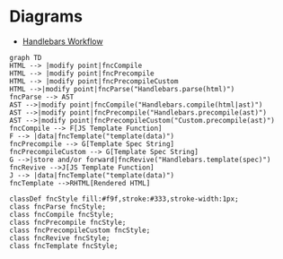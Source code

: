 # Diagrams

- [Handlebars Workflow](https://mermaidjs.github.io/mermaid-live-editor/#/edit/eyJjb2RlIjoiZ3JhcGggVERcbkhUTUwgLS0-IHxtb2RpZnkgcG9pbnR8Zm5jQ29tcGlsZVxuSFRNTCAtLT4gfG1vZGlmeSBwb2ludHxmbmNQcmVjb21waWxlXG5IVE1MIC0tPiB8bW9kaWZ5IHBvaW50fGZuY1ByZWNvbXBpbGVDdXN0b21cbkhUTUwgLS0-fG1vZGlmeSBwb2ludHxmbmNQYXJzZShcIkhhbmRsZWJhcnMucGFyc2UoaHRtbClcIilcbmZuY1BhcnNlIC0tPiBBU1RcbkFTVCAtLT58bW9kaWZ5IHBvaW50fGZuY0NvbXBpbGUoXCJIYW5kbGViYXJzLmNvbXBpbGUoaHRtbHxhc3QpXCIpXG5BU1QgLS0-fG1vZGlmeSBwb2ludHxmbmNQcmVjb21waWxlKFwiSGFuZGxlYmFycy5wcmVjb21waWxlKGFzdClcIilcbkFTVCAtLT58bW9kaWZ5IHBvaW50fGZuY1ByZWNvbXBpbGVDdXN0b20oXCJDdXN0b20ucHJlY29tcGlsZShhc3QpXCIpXG5mbmNDb21waWxlIC0tPiBGW0pTIFRlbXBsYXRlIEZ1bmN0aW9uXVxuRiAtLT4gfGRhdGF8Zm5jVGVtcGxhdGUoXCJ0ZW1wbGF0ZShkYXRhKVwiKVxuZm5jUHJlY29tcGlsZSAtLT4gR1tUZW1wbGF0ZSBTcGVjIFN0cmluZ11cbmZuY1ByZWNvbXBpbGVDdXN0b20gLS0-IEdbVGVtcGxhdGUgU3BlYyBTdHJpbmddXG5HIC0tPnxzdG9yZSBhbmQvb3IgZm9yd2FyZHxmbmNSZXZpdmUoXCJIYW5kbGViYXJzLnRlbXBsYXRlKHNwZWMpXCIpXG5mbmNSZXZpdmUgLS0-SltKUyBUZW1wbGF0ZSBGdW5jdGlvbl1cbkogLS0-IHxkYXRhfGZuY1RlbXBsYXRlKFwidGVtcGxhdGUoZGF0YSlcIilcbmZuY1RlbXBsYXRlIC0tPlJIVE1MW1JlbmRlcmVkIEhUTUxdXG5cbmNsYXNzRGVmIGZuY1N0eWxlIGZpbGw6I2Y5ZixzdHJva2U6IzMzMyxzdHJva2Utd2lkdGg6MXB4O1xuY2xhc3MgZm5jUGFyc2UgZm5jU3R5bGU7XG5jbGFzcyBmbmNDb21waWxlIGZuY1N0eWxlO1xuY2xhc3MgZm5jUHJlY29tcGlsZSBmbmNTdHlsZTtcbmNsYXNzIGZuY1ByZWNvbXBpbGVDdXN0b20gZm5jU3R5bGU7XG5jbGFzcyBmbmNSZXZpdmUgZm5jU3R5bGU7XG5jbGFzcyBmbmNUZW1wbGF0ZSBmbmNTdHlsZTtcbiIsIm1lcm1haWQiOnsidGhlbWUiOiJkZWZhdWx0In19)

```mermaid
graph TD
HTML --> |modify point|fncCompile
HTML --> |modify point|fncPrecompile
HTML --> |modify point|fncPrecompileCustom
HTML -->|modify point|fncParse("Handlebars.parse(html)")
fncParse --> AST
AST -->|modify point|fncCompile("Handlebars.compile(html|ast)")
AST -->|modify point|fncPrecompile("Handlebars.precompile(ast)")
AST -->|modify point|fncPrecompileCustom("Custom.precompile(ast)")
fncCompile --> F[JS Template Function]
F --> |data|fncTemplate("template(data)")
fncPrecompile --> G[Template Spec String]
fncPrecompileCustom --> G[Template Spec String]
G -->|store and/or forward|fncRevive("Handlebars.template(spec)")
fncRevive -->J[JS Template Function]
J --> |data|fncTemplate("template(data)")
fncTemplate -->RHTML[Rendered HTML]

classDef fncStyle fill:#f9f,stroke:#333,stroke-width:1px;
class fncParse fncStyle;
class fncCompile fncStyle;
class fncPrecompile fncStyle;
class fncPrecompileCustom fncStyle;
class fncRevive fncStyle;
class fncTemplate fncStyle;
```